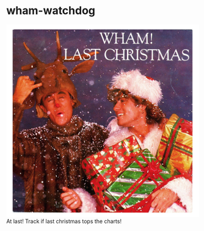 # wham-watchdog
![Last Christmas!](assets/img/last_christmas.jpeg)
At last! Track if last christmas tops the charts!

